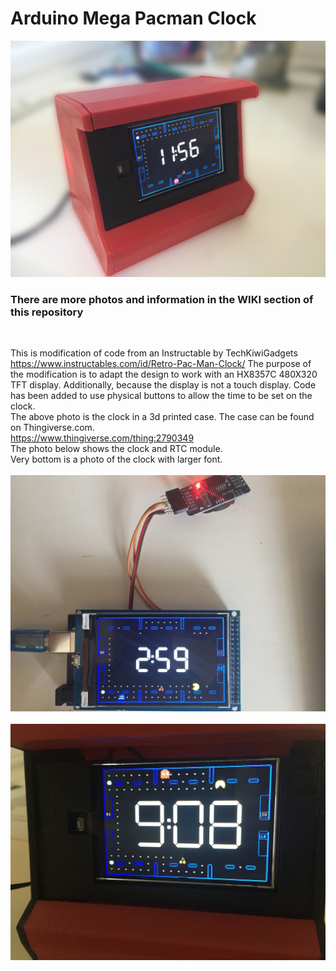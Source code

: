 # Arduino Mega Pacman Clock
![Client Photo](https://github.com/bonnette/Pac_Clock/blob/master/photos/pac_all_front.jpg)
<br/>
### There are more photos and information in the WIKI section of this repository
<br/>

This is modification of code from an Instructable by TechKiwiGadgets https://www.instructables.com/id/Retro-Pac-Man-Clock/
The purpose of the modification is to adapt the design to work with an HX8357C 480X320 TFT display.
Additionally, because the display is not a touch display. Code has been added to use physical buttons to allow the time to be set on the clock.
<br />
The above photo is the clock in a 3d printed case. The case can be found on Thingiverse.com.<br/>
https://www.thingiverse.com/thing:2790349
<br />
The photo below shows the clock and RTC module.<br/>
Very bottom is a photo of the clock with larger font.
<br /><br />
![Client Photo](https://github.com/bonnette/Pac_Clock/blob/master/photos/pac_clock_rtc.jpg)
<br /><br />
![Client Photo](https://github.com/bonnette/Pac_Clock/blob/master/photos/pac_clock_LF.jpg)
